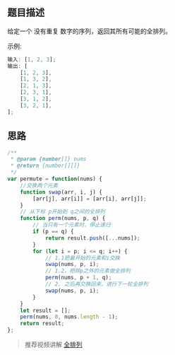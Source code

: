 ## 题目描述

给定一个 没有重复 数字的序列，返回其所有可能的全排列。

示例:

```js
输入: [1, 2, 3];
输出: [
    [1, 2, 3],
    [1, 3, 2],
    [2, 1, 3],
    [2, 3, 1],
    [3, 1, 2],
    [3, 2, 1],
];
```

## 思路

```js
/**
 * @param {number[]} nums
 * @return {number[][]}
 */
var permute = function(nums) {
    //交换两个元素
    function swap(arr, i, j) {
        [arr[j], arr[i]] = [arr[i], arr[j]];
    }
    // 从下标 p开始到 q之间的全排列
    function perm(nums, p, q) {
        // 当只有一个元素时，停止递归
        if (p == q) {
            return result.push([...nums]);
        }
        for (let i = p; i <= q; i++) {
            // 1.1把最开始的元素和i交换
            swap(nums, p, i);
            // 1.2，把除p之外的元素做全排列
            perm(nums, p + 1, q);
            // 2. 之后再交换回来，进行下一轮全排列
            swap(nums, p, i);
        }
    }
    let result = [];
    perm(nums, 0, nums.length - 1);
    return result;
};
```

> 推荐视频讲解 [全排列](https://www.bilibili.com/video/BV1dx411S7WR?spm_id_from=333.788.b_636f6d6d656e74.24)
